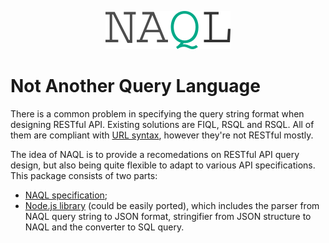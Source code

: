 <p align="center">
  <img src="./naql.png">
</p>

# Not Another Query Language

There is a common problem in specifying the query string format when designing RESTful API. Existing solutions are FIQL, RSQL and RSQL. All of them are compliant with [URL syntax](https://tools.ietf.org/html/rfc3986), however they're not RESTful mostly.

The idea of NAQL is to provide a recomedations on RESTful API query design, but also being quite flexible to adapt to various API specifications. This package consists of two parts:

- [NAQL specification](./spec);
- [Node.js library](./lib) (could be easily ported), which includes the parser from NAQL query string to JSON format, stringifier from JSON structure to NAQL and the converter to SQL query.
